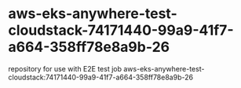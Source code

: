 # aws-eks-anywhere-test-cloudstack-74171440-99a9-41f7-a664-358ff78e8a9b-26
repository for use with E2E test job aws-eks-anywhere-test-cloudstack:74171440-99a9-41f7-a664-358ff78e8a9b-26
